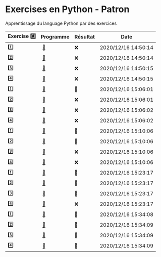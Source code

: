 # Exercises en Python - Patron

Apprentissage du language Python par des exercices

|  Exercise :hash:  |  Programme | Résultat | Date |
|-------------------|------------|----------|------|
| :one: | [:bookmark:](01/programme.py) | :x: | 2020/12/16 14:50:14 |
| :two: | [:bookmark:](02/programme.py) | :x: | 2020/12/16 14:50:14 |
| :three: | [:bookmark:](03/programme.py) | :x: | 2020/12/16 14:50:15 |
| :four: | [:bookmark:](04/programme.py) | :x: | 2020/12/16 14:50:15 |
| :one: | [:bookmark:](01/programme.py) | :tada: | 2020/12/16 15:06:01 |
| :two: | [:bookmark:](02/programme.py) | :x: | 2020/12/16 15:06:01 |
| :three: | [:bookmark:](03/programme.py) | :x: | 2020/12/16 15:06:02 |
| :four: | [:bookmark:](04/programme.py) | :x: | 2020/12/16 15:06:02 |
| :one: | [:bookmark:](01/programme.py) | :tada: | 2020/12/16 15:10:06 |
| :two: | [:bookmark:](02/programme.py) | :tada: | 2020/12/16 15:10:06 |
| :three: | [:bookmark:](03/programme.py) | :x: | 2020/12/16 15:10:06 |
| :four: | [:bookmark:](04/programme.py) | :x: | 2020/12/16 15:10:06 |
| :one: | [:bookmark:](01/programme.py) | :tada: | 2020/12/16 15:23:17 |
| :two: | [:bookmark:](02/programme.py) | :tada: | 2020/12/16 15:23:17 |
| :three: | [:bookmark:](03/programme.py) | :tada: | 2020/12/16 15:23:17 |
| :four: | [:bookmark:](04/programme.py) | :x: | 2020/12/16 15:23:17 |
| :one: | [:bookmark:](01/programme.py) | :tada: | 2020/12/16 15:34:08 |
| :two: | [:bookmark:](02/programme.py) | :tada: | 2020/12/16 15:34:09 |
| :three: | [:bookmark:](03/programme.py) | :tada: | 2020/12/16 15:34:09 |
| :four: | [:bookmark:](04/programme.py) | :tada: | 2020/12/16 15:34:09 |
